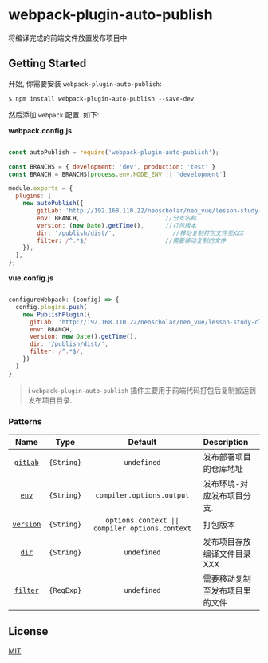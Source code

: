 # webpack-plugin-auto-publish

将编译完成的前端文件放置发布项目中

## Getting Started

开始, 你需要安装 `webpack-plugin-auto-publish`:

```console
$ npm install webpack-plugin-auto-publish --save-dev
```

然后添加 `webpack` 配置. 如下:

**webpack.config.js**

```js

const autoPublish = require('webpack-plugin-auto-publish');

const BRANCHS = { development: 'dev', production: 'test' }
const BRANCH = BRANCHS[process.env.NODE_ENV || 'development']

module.exports = {
  plugins: [
    new autoPublish({
        gitLab: 'http://192.168.110.22/neoscholar/neo_vue/lesson-study-class-interaction-preview.git',
        env: BRANCH,                        //分支名称
        version: (new Date).getTime(),      //打包版本
        dir: '/publish/dist/',                //移动复制打包文件至XXX
        filter: /^.*$/                      //需要移动复制的文件
    }),
  ],
};
```

**vue.config.js**
```js

configureWebpack: (config) => {
  config.plugins.push(
    new PublishPlugin({
      gitLab: 'http://192.168.110.22/neoscholar/neo_vue/lesson-study-class-interaction-preview.git',
      env: BRANCH,
      version: new Date().getTime(),
      dir: '/publish/dist/',
      filter: /^.*$/,
    })
  )
}
```


> ℹ️ `webpack-plugin-auto-publish` 插件主要用于前端代码打包后复制搬运到发布项目目录.

### Patterns

|               Name                |        Type         |                     Default                     | Description                                                                                           |
| :-------------------------------: | :-----------------: | :---------------------------------------------: | :---------------------------------------------------------------------------------------------------- |
|          [`gitLab`](#gitLab)      |     `{String}`      |  `undefined`                                    | 发布部署项目的仓库地址                                                                                 |
|            [`env`](#env)          |     `{String}`      |            `compiler.options.output`            | 发布环境-对应发布项目分支.                                                                              |
|       [`version`](#context)       |     `{String}`      | `options.context \|\| compiler.options.context` | 打包版本                                                                                              |
|        [`dir`](#totype)           |     `{String}`      |                   `undefined`                   | 发布项目存放编译文件目录XXX                                                                             |
|          [`filter`](#test)        |     `{RegExp}`      |                   `undefined`                   | 需要移动复制至发布项目里的文件                                                                          |

## License

[MIT](./LICENSE)